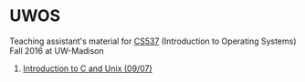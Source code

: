 # UWOS
Teaching assistant's material for [CS537](http://pages.cs.wisc.edu/~dusseau/Classes/CS537/Fall2016) (Introduction to Operating Systems) Fall 2016 at UW-Madison

1. [Introduction to C and Unix (09/07)](https://github.com/c21/UWOS/blob/master/1-intro/README.md)
